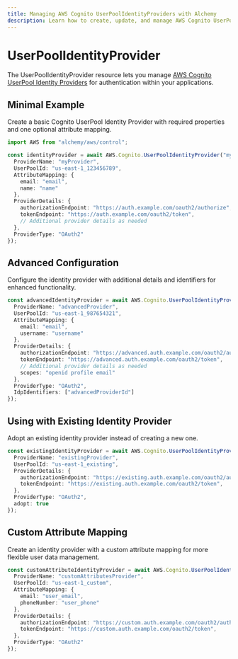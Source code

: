 ```yaml
---
title: Managing AWS Cognito UserPoolIdentityProviders with Alchemy
description: Learn how to create, update, and manage AWS Cognito UserPoolIdentityProviders using Alchemy Cloud Control.
---
```


# UserPoolIdentityProvider

The UserPoolIdentityProvider resource lets you manage [AWS Cognito UserPool Identity Providers](https://docs.aws.amazon.com/cognito/latest/userguide/) for authentication within your applications.

## Minimal Example

Create a basic Cognito UserPool Identity Provider with required properties and one optional attribute mapping.

```ts
import AWS from "alchemy/aws/control";

const identityProvider = await AWS.Cognito.UserPoolIdentityProvider("myIdentityProvider", {
  ProviderName: "myProvider",
  UserPoolId: "us-east-1_123456789",
  AttributeMapping: {
    email: "email",
    name: "name"
  },
  ProviderDetails: {
    authorizationEndpoint: "https://auth.example.com/oauth2/authorize",
    tokenEndpoint: "https://auth.example.com/oauth2/token",
    // Additional provider details as needed
  },
  ProviderType: "OAuth2"
});
```

## Advanced Configuration

Configure the identity provider with additional details and identifiers for enhanced functionality.

```ts
const advancedIdentityProvider = await AWS.Cognito.UserPoolIdentityProvider("advancedIdentityProvider", {
  ProviderName: "advancedProvider",
  UserPoolId: "us-east-1_987654321",
  AttributeMapping: {
    email: "email",
    username: "username"
  },
  ProviderDetails: {
    authorizationEndpoint: "https://advanced.auth.example.com/oauth2/authorize",
    tokenEndpoint: "https://advanced.auth.example.com/oauth2/token",
    // Additional provider details as needed
    scopes: "openid profile email"
  },
  ProviderType: "OAuth2",
  IdpIdentifiers: ["advancedProviderId"]
});
```

## Using with Existing Identity Provider

Adopt an existing identity provider instead of creating a new one.

```ts
const existingIdentityProvider = await AWS.Cognito.UserPoolIdentityProvider("existingIdentityProvider", {
  ProviderName: "existingProvider",
  UserPoolId: "us-east-1_existing",
  ProviderDetails: {
    authorizationEndpoint: "https://existing.auth.example.com/oauth2/authorize",
    tokenEndpoint: "https://existing.auth.example.com/oauth2/token",
  },
  ProviderType: "OAuth2",
  adopt: true
});
```

## Custom Attribute Mapping

Create an identity provider with a custom attribute mapping for more flexible user data management.

```ts
const customAttributeIdentityProvider = await AWS.Cognito.UserPoolIdentityProvider("customAttributeProvider", {
  ProviderName: "customAttributesProvider",
  UserPoolId: "us-east-1_custom",
  AttributeMapping: {
    email: "user_email",
    phoneNumber: "user_phone"
  },
  ProviderDetails: {
    authorizationEndpoint: "https://custom.auth.example.com/oauth2/authorize",
    tokenEndpoint: "https://custom.auth.example.com/oauth2/token",
  },
  ProviderType: "OAuth2"
});
```